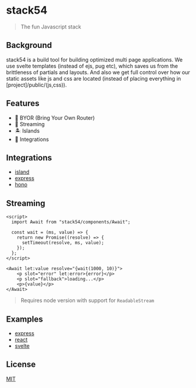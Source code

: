 # stack54

> The fun Javascript stack

## Background

stack54 is a build tool for building optimized multi page applications. We use svelte templates (instead of ejs, pug etc), which saves us from the brittleness of partials and layouts. And also we get full control over how our static assets like js and css are located (instead of placing everything in [project]/public/(js,css)).

## Features

- 🔌 BYOR (Bring Your Own Router)
- 📡 Streaming
- 🏝 Islands
- 🔗 Integrations

## Integrations

- [island](/integrations/island)
- [express](/integrations/express)
- [hono](/integrations/hono)

## Streaming

```svelte
<script>
  import Await from "stack54/components/Await";

  const wait = (ms, value) => {
    return new Promise((resolve) => {
      setTimeout(resolve, ms, value);
    });
  };
</script>

<Await let:value resolve="{wait(1000, 10)}">
    <p slot="error" let:error>{error}</p>
    <p slot="fallback">loading...</p>
    <p>{value}</p>
</Await>
```

> Requires node version with support for `ReadableStream`

## Examples

- [express](/examples/with-express)
- [react](/examples/with-react)
- [svelte](/examples/with-svelte)

## License

[MIT](https://github.com/joshamaju/stack54/blob/main/LICENSE)
